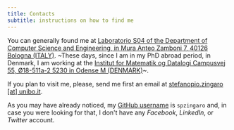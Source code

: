 ```yaml
---
title: Contacts
subtitle: instructions on how to find me
---
```


You can generally found me at [Laboratorio S04 of the Department of Computer
Science and Engineering, in Mura Anteo Zamboni 7, 40126 Bologna
(ITALY)](http://w3w.co/rotaie.piastra.tavola). ~These days, since I am in my PhD
abroad period, in Denmark, I am working at the [Institut for Matematik og
Datalogi Campusvej 55, Ø18-511a-2 5230 in Odense M
(DENMARK)](http://w3w.co/invitato.inclinati.sostenute)~.

If you plan to visit me, please, send me first an email at [stefanopio.zingaro
[at] unibo.it](mailto:stefanopio.zingaro@unibo.it).

As you may have already noticed, my [GitHub username](https://github.com/spzingaro) is
`spzingaro` and, in case you were looking for that, I don't have any *Facebook*,
*LinkedIn*, or *Twitter* account.
